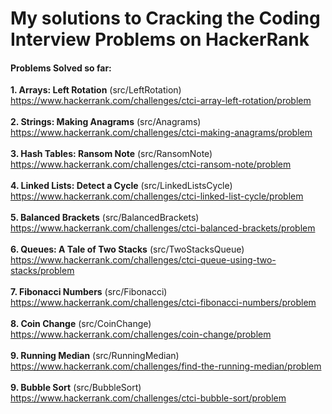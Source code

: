 # My solutions to Cracking the Coding Interview Problems on HackerRank
#### Problems Solved so far:
**1. Arrays: Left Rotation** (src/LeftRotation)<br>
https://www.hackerrank.com/challenges/ctci-array-left-rotation/problem <br>
<br>
**2. Strings:  Making Anagrams** (src/Anagrams)<br>
https://www.hackerrank.com/challenges/ctci-making-anagrams/problem <br>
<br>
**3. Hash Tables: Ransom Note** (src/RansomNote)<br>
https://www.hackerrank.com/challenges/ctci-ransom-note/problem <br>
<br>
**4. Linked Lists: Detect a Cycle** (src/LinkedListsCycle)<br>
https://www.hackerrank.com/challenges/ctci-linked-list-cycle/problem <br>
<br>
**5. Balanced Brackets** (src/BalancedBrackets)<br>
https://www.hackerrank.com/challenges/ctci-balanced-brackets/problem <br>
<br>
**6. Queues: A Tale of Two Stacks** (src/TwoStacksQueue)<br>
https://www.hackerrank.com/challenges/ctci-queue-using-two-stacks/problem <br>
<br>
**7. Fibonacci Numbers** (src/Fibonacci)<br>
https://www.hackerrank.com/challenges/ctci-fibonacci-numbers/problem <br>
<br>
**8. Coin Change** (src/CoinChange)<br>
https://www.hackerrank.com/challenges/coin-change/problem <br>
<br>
**9. Running Median** (src/RunningMedian)<br>
https://www.hackerrank.com/challenges/find-the-running-median/problem <br>
<br>
**9. Bubble Sort** (src/BubbleSort)<br>
https://www.hackerrank.com/challenges/ctci-bubble-sort/problem <br>
